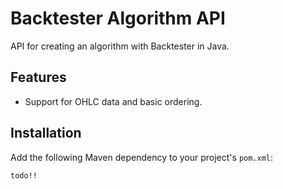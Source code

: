 # Backtester Algorithm API
API for creating an algorithm with Backtester in Java.

## Features
* Support for OHLC data and basic ordering.

## Installation
Add the following Maven dependency to your project's `pom.xml`:
```
todo!!
```
